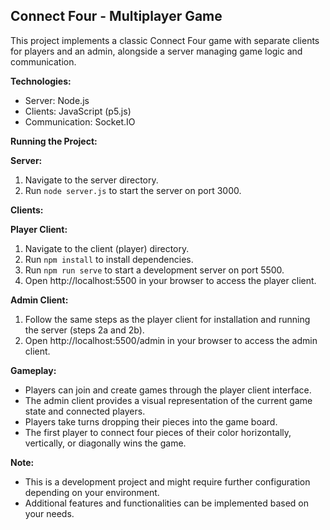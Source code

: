 ## Connect Four - Multiplayer Game

This project implements a classic Connect Four game with separate clients for players and an admin, alongside a server managing game logic and communication.

**Technologies:**

* Server: Node.js
* Clients: JavaScript (p5.js)
* Communication: Socket.IO

**Running the Project:**

**Server:**

1. Navigate to the server directory.
2. Run `node server.js` to start the server on port 3000.

**Clients:**

**Player Client:**

1. Navigate to the client (player) directory.
2. Run `npm install` to install dependencies.
3. Run `npm run serve` to start a development server on port 5500.
4. Open http://localhost:5500 in your browser to access the player client.

**Admin Client:**

1. Follow the same steps as the player client for installation and running the server (steps 2a and 2b).
2. Open http://localhost:5500/admin in your browser to access the admin client.

**Gameplay:**

* Players can join and create games through the player client interface.
* The admin client provides a visual representation of the current game state and connected players.
* Players take turns dropping their pieces into the game board.
* The first player to connect four pieces of their color horizontally, vertically, or diagonally wins the game.

**Note:**

* This is a development project and might require further configuration depending on your environment.
* Additional features and functionalities can be implemented based on your needs.
